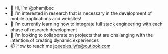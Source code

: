 - 👋 Hi, I’m @phamjbec
- 👀 I’m interested in research that is necessary in the development of mobile applications and websites!
- 🌱 I’m currently learning how to integrate full stack engineering with each phase of research development
- 💞️ I’m looking to collaborate on projects that are challanging with the intention of creating dynamic experiences
- 📫 How to reach me jpeeples.lyfe@outlook.com

<!---
phamjbec/phamjbec is a ✨ special ✨ repository because its `README.md` (this file) appears on your GitHub profile.
You can click the Preview link to take a look at your changes.
--->

